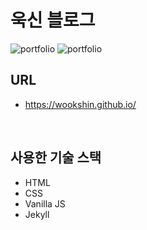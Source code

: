 # 욱신 블로그

<img src="https://wookshin.github.io/portfolio/imgs/projects/wookshin-blog.png"  title="portfolio" />
<img src="https://wookshin.github.io/portfolio/imgs/projects/wookshin-blog-post.png"  title="portfolio" />

<br/>

## URL
 - https://wookshin.github.io/

<br/>

## 사용한 기술 스택

- HTML
- CSS
- Vanilla JS
- Jekyll
